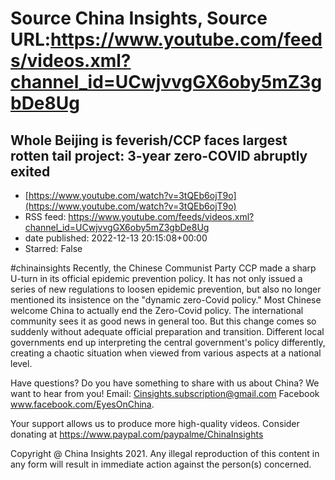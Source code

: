 # Source China Insights, Source URL:https://www.youtube.com/feeds/videos.xml?channel_id=UCwjvvgGX6oby5mZ3gbDe8Ug

## Whole Beijing is feverish/CCP faces largest rotten tail project: 3-year zero-COVID abruptly exited
 - [https://www.youtube.com/watch?v=3tQEb6ojT9o](https://www.youtube.com/watch?v=3tQEb6ojT9o)
 - RSS feed: https://www.youtube.com/feeds/videos.xml?channel_id=UCwjvvgGX6oby5mZ3gbDe8Ug
 - date published: 2022-12-13 20:15:08+00:00
 - Starred: False

#chinainsights 
Recently, the Chinese Communist Party CCP made a sharp U-turn in its official epidemic prevention policy. It has not only issued a series of new regulations to loosen epidemic prevention, but also no longer mentioned its insistence on the "dynamic zero-Covid policy." Most Chinese welcome China to actually end the Zero-Covid policy. The international community sees it as good news in general too. But this change comes so suddenly without adequate official preparation and transition. Different local governments end up interpreting the central government's policy differently, creating a chaotic situation when viewed from various aspects at a national level. 

Have questions? Do you have something to share with us about China? We want to hear from you! 
Email: Cinsights.subscription@gmail.com
Facebook www.facebook.com/EyesOnChina.

Your support allows us to produce more high-quality videos. 
Consider donating at https://www.paypal.com/paypalme/ChinaInsights

Copyright @ China Insights 2021. Any illegal reproduction of this content in any form will result in immediate action against the person(s) concerned.
